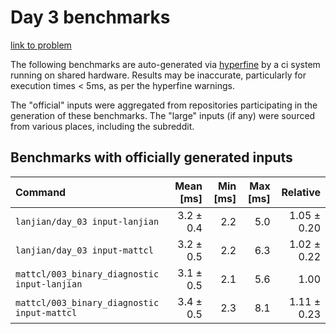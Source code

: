 # Day 3 benchmarks

[link to problem](http://adventofcode.com/2021/day/3)

The following benchmarks are auto-generated via [hyperfine](https://github.com/sharkdp/hyperfine) by a ci system running on shared hardware. Results may be inaccurate, particularly for execution times < 5ms, as per the hyperfine warnings.

The "official" inputs were aggregated from repositories participating in the generation of these benchmarks. The "large" inputs (if any) were sourced from various places, including the subreddit.

## Benchmarks with officially generated inputs
| Command | Mean [ms] | Min [ms] | Max [ms] | Relative |
|:---|---:|---:|---:|---:|
| `lanjian/day_03 input-lanjian` | 3.2 ± 0.4 | 2.2 | 5.0 | 1.05 ± 0.20 |
| `lanjian/day_03 input-mattcl` | 3.2 ± 0.5 | 2.2 | 6.3 | 1.02 ± 0.22 |
| `mattcl/003_binary_diagnostic input-lanjian` | 3.1 ± 0.5 | 2.1 | 5.6 | 1.00 |
| `mattcl/003_binary_diagnostic input-mattcl` | 3.4 ± 0.5 | 2.3 | 8.1 | 1.11 ± 0.23 |

